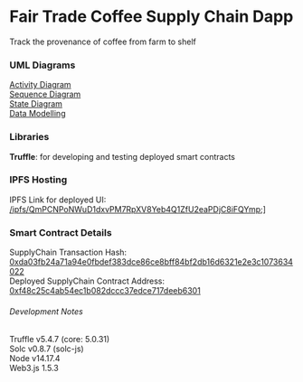 # Fair Trade Coffee Supply Chain Dapp

Track the provenance of coffee from farm to shelf
### UML Diagrams

[Activity Diagram](./uml/Activity%20Diagram.png)<br>
[Sequence Diagram](./uml/Sequence%20Diagram.jpeg)<br>
[State Diagram](./uml/State%20Diagram.jpeg)<br>
[Data Modelling](./uml/Data%20Modelling.jpeg)<br>

### Libraries

**Truffle**: for developing and testing deployed smart contracts

### IPFS Hosting

IPFS Link for deployed UI: [/ipfs/QmPCNPoNWuD1dxvPM7RpXV8Yeb4Q1ZfU2eaPDjC8iFQYmp](https://ipfs.fleek.co/ipfs/QmPCNPoNWuD1dxvPM7RpXV8Yeb4Q1ZfU2eaPDjC8iFQYmp/);]


### Smart Contract Details

SupplyChain Transaction Hash: [0xda03fb24a71a94e0fbdef383dce86ce8bff84bf2db16d6321e2e3c1073634022](https://rinkeby.etherscan.io/tx/0xda03fb24a71a94e0fbdef383dce86ce8bff84bf2db16d6321e2e3c1073634022)<br>
Deployed SupplyChain Contract Address: [0xf48c25c4ab54ec1b082dccc37edce717deeb6301](https://rinkeby.etherscan.io/address/0xf48c25c4ab54ec1b082dccc37edce717deeb6301)<br>



###### Development Notes

Truffle v5.4.7  (core: 5.0.31)<br>
Solc v0.8.7 (solc-js)<br>
Node v14.17.4<br>
Web3.js 1.5.3<br>




